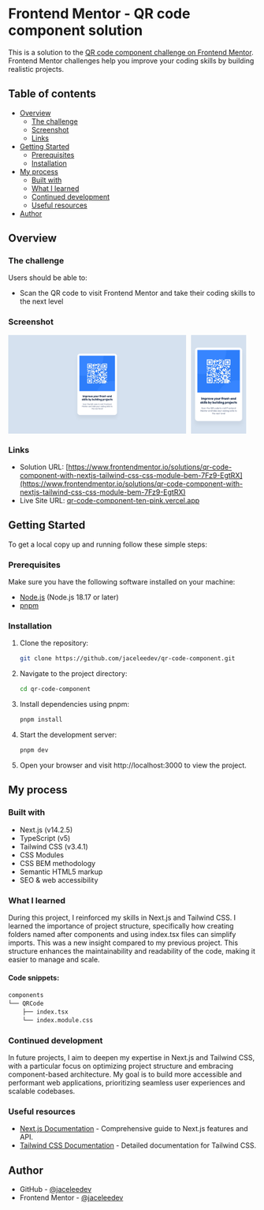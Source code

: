 # Frontend Mentor - QR code component solution

This is a solution to the [QR code component challenge on Frontend Mentor](https://www.frontendmentor.io/challenges/qr-code-component-iux_sIO_H). Frontend Mentor challenges help you improve your coding skills by building realistic projects.

## Table of contents

- [Overview](#overview)
  - [The challenge](#the-challenge)
  - [Screenshot](#screenshot)
  - [Links](#links)
- [Getting Started](#getting-started)
  - [Prerequisites](#prerequisites)
  - [Installation](#installation)
- [My process](#my-process)
  - [Built with](#built-with)
  - [What I learned](#what-i-learned)
  - [Continued development](#continued-development)
  - [Useful resources](#useful-resources)
- [Author](#author)

## Overview

### The challenge

Users should be able to:

- Scan the QR code to visit Frontend Mentor and take their coding skills to the next level

### Screenshot

<div style='display: flex; gap: 10px;'>
<img src="./design/screenshot-desktop.png" height='200px'>
<img src="./design/screenshot-mobile.png" height='200px'>
</div>

### Links

- Solution URL: [https://www.frontendmentor.io/solutions/qr-code-component-with-nextjs-tailwind-css-css-module-bem-7Fz9-EgtRX](https://www.frontendmentor.io/solutions/qr-code-component-with-nextjs-tailwind-css-css-module-bem-7Fz9-EgtRX)
- Live Site URL: [qr-code-component-ten-pink.vercel.app](qr-code-component-ten-pink.vercel.app)

## Getting Started

To get a local copy up and running follow these simple steps:

### Prerequisites

Make sure you have the following software installed on your machine:

- [Node.js](https://nodejs.org/) (Node.js 18.17 or later)
- [pnpm](https://pnpm.io/)

### Installation

1. Clone the repository:

   ```sh
   git clone https://github.com/jaceleedev/qr-code-component.git
   ```

2. Navigate to the project directory:

   ```sh
   cd qr-code-component
   ```

3. Install dependencies using pnpm:

   ```sh
   pnpm install
   ```

4. Start the development server:

   ```sh
   pnpm dev
   ```

5. Open your browser and visit http://localhost:3000 to view the project.

## My process

### Built with

- Next.js (v14.2.5)
- TypeScript (v5)
- Tailwind CSS (v3.4.1)
- CSS Modules
- CSS BEM methodology
- Semantic HTML5 markup
- SEO & web accessibility

### What I learned

During this project, I reinforced my skills in Next.js and Tailwind CSS. I learned the importance of project structure, specifically how creating folders named after components and using index.tsx files can simplify imports. This was a new insight compared to my previous project. This structure enhances the maintainability and readability of the code, making it easier to manage and scale.

#### Code snippets:

```bash
components
└── QRCode
    ├── index.tsx
    └── index.module.css
```

### Continued development

In future projects, I aim to deepen my expertise in Next.js and Tailwind CSS, with a particular focus on optimizing project structure and embracing component-based architecture. My goal is to build more accessible and performant web applications, prioritizing seamless user experiences and scalable codebases.

### Useful resources

- [Next.js Documentation](https://nextjs.org/docs) - Comprehensive guide to Next.js features and API.
- [Tailwind CSS Documentation](https://tailwindcss.com/docs/installation) - Detailed documentation for Tailwind CSS.

## Author

- GitHub - [@jaceleedev](https://github.com/jaceleedev)
- Frontend Mentor - [@jaceleedev](https://www.frontendmentor.io/profile/jaceleedev)
